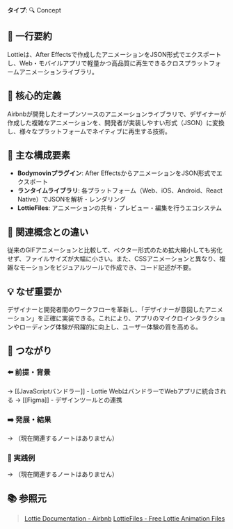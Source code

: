 **タイプ**: 🔍 Concept

## 📝 一行要約
Lottieは、After Effectsで作成したアニメーションをJSON形式でエクスポートし、Web・モバイルアプリで軽量かつ高品質に再生できるクロスプラットフォームアニメーションライブラリ。

## 🎯 核心的定義
Airbnbが開発したオープンソースのアニメーションライブラリで、デザイナーが作成した複雑なアニメーションを、開発者が実装しやすい形式（JSON）に変換し、様々なプラットフォームでネイティブに再生する技術。

## 🌟 主な構成要素
- **Bodymovinプラグイン**: After EffectsからアニメーションをJSON形式でエクスポート
- **ランタイムライブラリ**: 各プラットフォーム（Web、iOS、Android、React Native）でJSONを解析・レンダリング
- **LottieFiles**: アニメーションの共有・プレビュー・編集を行うエコシステム

## 🔄 関連概念との違い
従来のGIFアニメーションと比較して、ベクター形式のため拡大縮小しても劣化せず、ファイルサイズが大幅に小さい。また、CSSアニメーションと異なり、複雑なモーションをビジュアルツールで作成でき、コード記述が不要。

## 💡 なぜ重要か
デザイナーと開発者間のワークフローを革新し、「デザイナーが意図したアニメーション」を正確に実装できる。これにより、アプリのマイクロインタラクションやローディング体験が飛躍的に向上し、ユーザー体験の質を高める。

## 🔗 つながり
### ⬅️ 前提・背景
→ [[JavaScriptバンドラー]] - Lottie WebはバンドラーでWebアプリに統合される
→ [[Figma]] - デザインツールとの連携

### ➡️ 発展・結果
→ （現在関連するノートはありません）

### 🎯 実践例
→ （現在関連するノートはありません）

## 📚 参照元
> [Lottie Documentation - Airbnb](https://airbnb.io/lottie/)
> [LottieFiles - Free Lottie Animation Files](https://lottiefiles.com/)